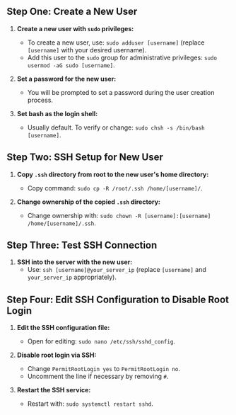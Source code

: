## Step One: Create a New User

1. **Create a new user with `sudo` privileges:**
   - To create a new user, use: `sudo adduser [username]` (replace `[username]` with your desired username).
   - Add this user to the `sudo` group for administrative privileges: `sudo usermod -aG sudo [username]`.

2. **Set a password for the new user:**
   - You will be prompted to set a password during the user creation process.

3. **Set bash as the login shell:**
   - Usually default. To verify or change: `sudo chsh -s /bin/bash [username]`.

## Step Two: SSH Setup for New User

1. **Copy `.ssh` directory from root to the new user's home directory:**
   - Copy command: `sudo cp -R /root/.ssh /home/[username]/`.

2. **Change ownership of the copied `.ssh` directory:**
   - Change ownership with: `sudo chown -R [username]:[username] /home/[username]/.ssh`.

## Step Three: Test SSH Connection

1. **SSH into the server with the new user:**
   - Use: `ssh [username]@your_server_ip` (replace `[username]` and `your_server_ip` appropriately).

## Step Four: Edit SSH Configuration to Disable Root Login

1. **Edit the SSH configuration file:**
   - Open for editing: `sudo nano /etc/ssh/sshd_config`.

2. **Disable root login via SSH:**
   - Change `PermitRootLogin yes` to `PermitRootLogin no`.
   - Uncomment the line if necessary by removing `#`.

3. **Restart the SSH service:**
   - Restart with: `sudo systemctl restart sshd`.
